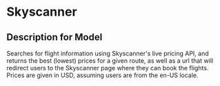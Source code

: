 # Skyscanner

## Description for Model

Searches for flight information using Skyscanner's live pricing API, and returns the best (lowest) prices for a given route, as well as a url that will redirect users to the Skyscanner page where they can book the flights. Prices are given in USD, assuming users are from the en-US locale.

